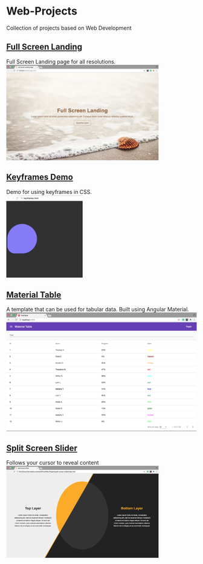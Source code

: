 # Web-Projects
Collection of projects based on Web Development

## [Full Screen Landing](https://github.com/A7xSV/Web-Projects/tree/master/full-screen-landing-page)
Full Screen Landing page for all resolutions.
<br>
<img src="https://raw.githubusercontent.com/A7xSV/Web-Projects/master/Screenshots/Full%20Screen%20Landing.png" width="80%" height="20%">

## [Keyframes Demo](https://github.com/A7xSV/Web-Projects/tree/master/CSS-animations-and-transitions)
Demo for using keyframes in CSS.
<br>
<img src="https://raw.githubusercontent.com/A7xSV/Web-Projects/master/Screenshots/keyframes_demo.gif" width="40%" height="20%">

## [Material Table](https://github.com/A7xSV/Web-Projects/tree/master/Angular/material-table)
A template that can be used for tabular data. Built using Angular Material.
<br>
<img src="https://raw.githubusercontent.com/A7xSV/Web-Projects/master/Screenshots/material%20table.png">

## [Split Screen Slider](https://github.com/A7xSV/Web-Projects/tree/master/split-screen-slider)
Follows your cursor to reveal content 
<br>
<img src="https://raw.githubusercontent.com/A7xSV/Web-Projects/master/Screenshots/split%20screen%20slider.png" width="80%" height="20%">
